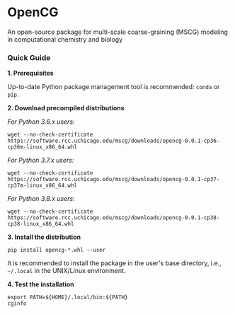 # OpenCG

An open-source package for multi-scale coarse-graining (MSCG) modeling in computational chemistry and biology




### Quick Guide

**1. Prerequisites**

Up-to-date Python package management tool is recommended: `conda` or `pip`. 

**2. Download precompiled distributions**

_For Python 3.6.x users:_
```
wget --no-check-certificate https://software.rcc.uchicago.edu/mscg/downloads/opencg-0.0.1-cp36-cp36m-linux_x86_64.whl
```

_For Python 3.7.x users:_
```
wget --no-check-certificate https://software.rcc.uchicago.edu/mscg/downloads/opencg-0.0.1-cp37-cp37m-linux_x86_64.whl
```

_For Python 3.8.x users:_
```
wget --no-check-certificate https://software.rcc.uchicago.edu/mscg/downloads/opencg-0.0.1-cp38-cp38-linux_x86_64.whl
```

**3. Install the distribution**

```
pip install opencg-*.whl --user
```

It is recommended to install the package in the user's base directory, i.e., `~/.local` in the UNIX/Linux environment.

**4. Test the installation**

```
export PATH=${HOME}/.local/bin:${PATH}
cginfo
```


